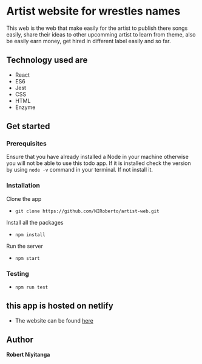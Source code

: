 # Artist website for wrestles names

This web is the web that make easily for the artist to publish there songs easily, share their ideas to other upcomming artist to learn from theme, also be easily earn money, get hired in different label easily and so far.

## Technology used are

- React
- ES6
- Jest
- CSS
- HTML
- Enzyme

## Get started

### Prerequisites

Ensure that you have already installed a Node in your machine otherwise you will not be able to use this todo app. If it is installed check the version by using `node -v` command in your terminal. If not install it.

### Installation

Clone the app

- `git clone https://github.com/NIRoberto/artist-web.git`

Install all the packages

- `npm install`

Run the server

- `npm start`

### Testing

- `npm run test`

## this app is hosted on netlify

- The website can be found [here](www.diusa.com)

## Author

**Robert Niyitanga**

